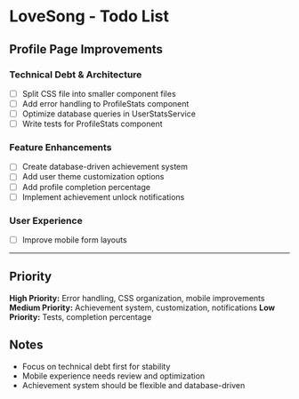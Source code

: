 # LoveSong - Todo List

## Profile Page Improvements

### Technical Debt & Architecture
- [ ] Split CSS file into smaller component files
- [ ] Add error handling to ProfileStats component
- [ ] Optimize database queries in UserStatsService
- [ ] Write tests for ProfileStats component

### Feature Enhancements
- [ ] Create database-driven achievement system
- [ ] Add user theme customization options
- [ ] Add profile completion percentage
- [ ] Implement achievement unlock notifications

### User Experience
- [ ] Improve mobile form layouts

---

## Priority
**High Priority:** Error handling, CSS organization, mobile improvements
**Medium Priority:** Achievement system, customization, notifications
**Low Priority:** Tests, completion percentage

## Notes
- Focus on technical debt first for stability
- Mobile experience needs review and optimization
- Achievement system should be flexible and database-driven